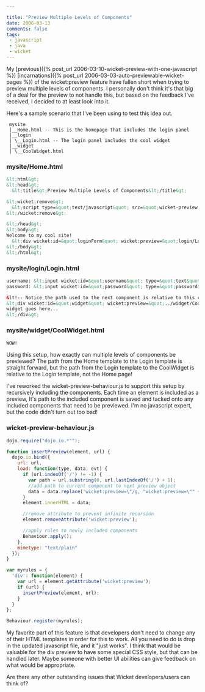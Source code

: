 ```yaml
---

title: "Preview Multiple Levels of Components"
date: 2006-03-13
comments: false
tags:
 - javascript
 - java
 - wicket
---
```


My [previous]({% post_url 2006-03-10-wicket-preview-with-one-javascript %}) [incarnations]({% post_url 2006-03-03-auto-previewable-wicket-pages %}) of the wicket:preview feature have fallen short when trying to preview multiple levels of components. I personally don't think it's that big of a deal for the preview to not handle this, but based on the feedback I've received, I decided to at least look into it.



Here's a sample scenario that I've been using to test this idea out.


```
 mysite
 |__Home.html -- This is the homepage that includes the login panel
 |__login
 | \__Login.html -- The login panel includes the cool widget
 |__widget
 | \__CoolWidget.html
```



### mysite/Home.html


```html
&lt;html&gt;
&lt;head&gt;
  &lt;title&gt;Preview Multiple Levels of Components&lt;/title&gt;

&lt;wicket:remove&gt;
  &lt;script type=&quot;text/javascript&quot; src=&quot;wicket-preview.js&quot;&gt;&lt;/script&gt;
&lt;/wicket:remove&gt;

&lt;/head&gt;
&lt;body&gt;
Welcome to my cool site!
  &lt;div wicket:id=&quot;loginForm&quot; wicket:preview=&quot;login/Login.html&quot;&gt;Text should be replaced&lt;/div&gt;
&lt;/body&gt;
&lt;/html&gt;
```



### mysite/login/Login.html


```html
username: &lt;input wicket:id=&quot;username&quot; type=&quot;text&quot; name=&quot;username&quot; /&gt;
password: &lt;input wicket:id=&quot;password&quot; type=&quot;password&quot; name=&quot;password&quot; /&gt;

&lt!-- Notice the path used to the next component is relative to this component.  NOT the home page!  --&gt;
&lt;div wicket:id=&quot;widget&quot; wicket:preview=&quot;../widget/CoolWidget.html&quot;&gt;
widget goes here...
&lt;/div&gt;
```



### mysite/widget/CoolWidget.html


```html
WOW!
```



Using this setup, how exactly can multiple levels of components be previewed? The path from the Home template to the Login template is straight forward, but the path from the Login template to the CoolWidget is relative to the Login template, not the Home page!



I've reworked the wicket-preview-behaviour.js to support this setup by recursively including the components. Each time an element is included as a preview, It's path to the included component is saved and tacked onto any included components that need to be previewed. I'm no javascript expert, but the code didn't turn out too bad!



### wicket-preview-behaviour.js


```javascript
dojo.require("dojo.io.*"");

function insertPreview(element, url) {
  dojo.io.bind({
    url: url,
    load: function(type, data, evt) {
      if (url.indexOf('/') != -1) {
        var path = url.substring(0, url.lastIndexOf('/') + 1);
        //add path to current component to next preview object
        data = data.replace('wicket:preview=\"/g, "wicket:preview=\"" + path);
      }
      element.innerHTML = data;

      //remove attribute to prevent infinite recursion
      element.removeAttribute('wicket:preview');

      //apply rules to newly included components
      Behaviour.apply();
    },
    mimetype: "text/plain"
  });
}

var myrules = {
  'div': function(element) {
    var url = element.getAttribute('wicket:preview');
    if (url) {
      insertPreview(element, url);
    }
  }
};

Behaviour.register(myrules);

```



My favorite part of this feature is that developers don't need to change any of their HTML templates in order for this to work. All you need to do is drop in the updated javascript file, and it "just works". I think that would be valuable for the div preview to have some special CSS style, but that can be handled later. Maybe someone with better UI abilities can give feedback on what would be appropriate.



Are there any other outstanding issues that Wicket developers/users can think of?

